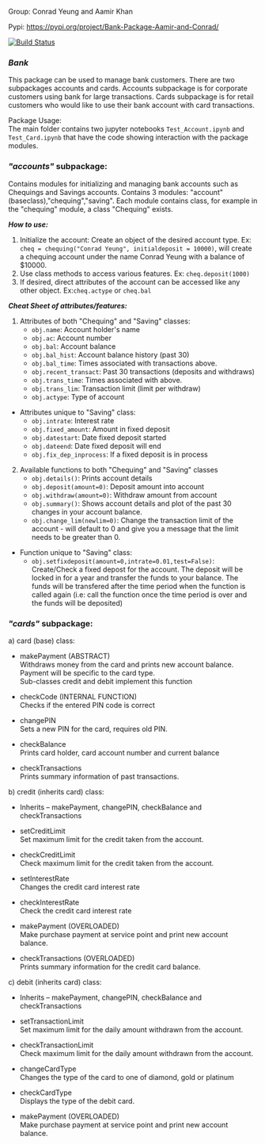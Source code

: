 Group: Conrad Yeung and Aamir Khan  

Pypi: https://pypi.org/project/Bank-Package-Aamir-and-Conrad/

[![Build Status](https://travis-ci.org/Conrad-Yeung/Data-533-Lab-4.svg?branch=master)](https://travis-ci.org/Conrad-Yeung/Data-533-Lab-4)
### ***Bank*** 
This package can be used to manage bank customers. There are two subpackages accounts and cards. Accounts subpackage is for corporate customers using bank for large transactions. Cards subpackage is for retail customers who would like to use their bank account with card transactions.

Package Usage:  
The main folder contains two jupyter notebooks `Test_Account.ipynb` and `Test_Card.ipynb` that have the code showing interaction with the package modules.  

### ***"accounts"*** subpackage:
Contains modules for initializing and managing bank accounts such as Chequings and Savings accounts. Contains 3 modules: "account" (baseclass),"chequing","saving". Each module contains class, for example in the "chequing" module, a class "Chequing" exists.

***How to use:***
1) Initialize the account: Create an object of the desired account type. Ex: ``` cheq = chequing("Conrad Yeung", initialdeposit = 10000) ```, will create a chequing account under the name Conrad Yeung with a balance of $10000.  
2) Use class methods to access various features. Ex: ```cheq.deposit(1000)```
3) If desired, direct attributes of the account can be accessed like any other object. Ex:```cheq.actype``` or ```cheq.bal```

***Cheat Sheet of attributes/features:***  
1) Attributes of both "Chequing" and "Saving" classes:
   * ```obj.name```: Account holder's name
   * ```obj.ac```: Account number
   * ```obj.bal```: Account balance
   * ```obj.bal_hist```: Account balance history (past 30)
   * ```obj.bal_time```: Times associated with transactions above.
   * ```obj.recent_transact```: Past 30 transactions (deposits and withdraws)
   * ```obj.trans_time```: Times associated with above.
   * ```obj.trans_lim```: Transaction limit (limit per withdraw)
   * ```obj.actype```: Type of account
  * Attributes unique to "Saving" class:
    * ```obj.intrate```: Interest rate 
    * ```obj.fixed_amount```: Amount in fixed deposit
    * ```obj.datestart```: Date fixed deposit started
    * ```obj.dateend```: Date fixed deposit will end
    * ```obj.fix_dep_inprocess```: If a fixed deposit is in process
2. Available functions to both "Chequing" and "Saving" classes
   * ```obj.details()```: Prints account details
   * ```obj.deposit(amount=0)```: Deposit amount into account
   * ```obj.withdraw(amount=0)```: Withdraw amount from account
   * ```obj.summary()```: Shows account details and plot of the past 30 changes in your account balance.
   * ```obj.change_lim(newlim=0)```: Change the transaction limit of the account - will default to 0 and give you a message that the limit needs to be greater than 0.
 * Function unique to "Saving" class:
   * ```obj.setfixdeposit(amount=0,intrate=0.01,test=False)```: Create/Check a fixed depost for the account. The deposit will be locked in for a year and transfer the funds to your balance. The funds will be transfered after the time period when the function is called again (i.e: call the function once the time period is over and the funds will be deposited)  

### ***"cards"*** subpackage:  
a) card (base) class:  

- makePayment (ABSTRACT)  
    Withdraws money from the card and prints new account balance.  
    Payment will be specific to the card type.  
    Sub-classes credit and debit implement this function  
        
- checkCode (INTERNAL FUNCTION)  
    Checks if the entered PIN code is correct  

- changePIN  
    Sets a new PIN for the card, requires old PIN.  

- checkBalance  
    Prints card holder, card account number and current balance  

- checkTransactions  
    Prints summary information of past transactions.  

b) credit (inherits card) class:  

- Inherits – makePayment, changePIN, checkBalance and checkTransactions  

- setCreditLimit  
    Set maximum limit for the credit taken from the account.     

- checkCreditLimit  
    Check maximum limit for the credit taken from the account.    

- setInterestRate  
    Changes the credit card interest rate  

- checkInterestRate  
    Check the credit card interest rate  

- makePayment (OVERLOADED)  
    Make purchase payment at service point and print new account balance.  

- checkTransactions (OVERLOADED)  
    Prints summary information for the credit card balance.  

c) debit (inherits card) class:  

- Inherits – makePayment, changePIN, checkBalance and checkTransactions   

- setTransactionLimit  
    Set maximum limit for the daily amount withdrawn from the account.     

- checkTransactionLimit  
    Check maximum limit for the daily amount withdrawn from the account.         

- changeCardType  
    Changes the type of the card to one of diamond, gold or platinum   

- checkCardType  
    Displays the type of the debit card.    

- makePayment (OVERLOADED)  
    Make purchase payment at service point and print new account balance.   
